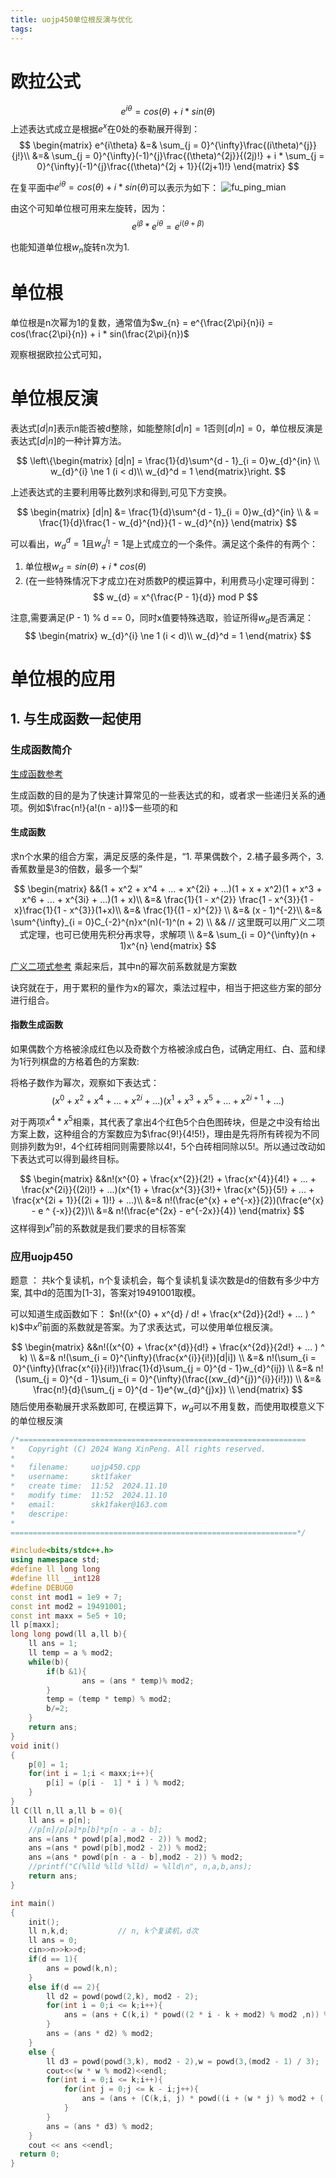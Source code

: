 ```yaml
---
title: uojp450单位根反演与优化
tags:
---
```


# 欧拉公式

$$
e^{i\theta} = cos(\theta) + i * sin(\theta)
$$
上述表达式成立是根据$e^{x}$在0处的泰勒展开得到：
$$
\begin{matrix}
e^{i\theta} &=& \sum_{j = 0}^{\infty}\frac{(i\theta)^{j}}{j!}\\
&=& \sum_{j = 0}^{\infty}(-1)^{j}\frac{(\theta)^{2j}}{(2j)!} + i * \sum_{j = 0}^{\infty}(-1)^{j}\frac{(\theta)^{2j + 1}}{(2j+1)!}
\end{matrix}
$$

在复平面中$e^{i\theta} = cos(\theta) + i * sin(\theta)$可以表示为如下：
![fu_ping_mian](fu_ping_mian.png)


由这个可知单位根可用来左旋转，因为：
$$
e^{i\beta} * e^{i\theta} = e^{i(\theta + \beta)}
$$

也能知道单位根$w_{n}$旋转n次为1.

# 单位根

单位根是n次幂为1的复数，通常值为$w_{n} = e^{\frac{2\pi}{n}i} = cos(\frac{2\pi}{n}) + i * sin(\frac{2\pi}{n})$

观察根据欧拉公式可知，

# 单位根反演

表达式$[d|n]$表示n能否被d整除，如能整除$[d|n] = 1$否则$[d|n] = 0$，单位根反演是表达式$[d|n]$的一种计算方法。

$$
\left\{\begin{matrix}
[d|n] = \frac{1}{d}\sum^{d - 1}_{i = 0}w_{d}^{in} \\
w_{d}^{i} \ne 1 (i < d)\\
w_{d}^d = 1
\end{matrix}\right.
$$

上述表达式的主要利用等比数列求和得到,可见下方变换。

$$
\begin{matrix}
[d|n] &= \frac{1}{d}\sum^{d - 1}_{i = 0}w_{d}^{in} \\
    & = \frac{1}{d}\frac{1 - w_{d}^{nd}}{1 - w_{d}^{n}}
\end{matrix}
$$

可以看出，$w_{d}^{d} = 1$且$w_{d}^{i} != 1$是上式成立的一个条件。满足这个条件的有两个：

1. 单位根$w_{d} = sin(\theta) + i * cos(\theta)$
2. (在一些特殊情况下才成立)在对质数P的模运算中，利用费马小定理可得到：
$$
w_{d} = x^{\frac{P - 1}{d}} mod P
$$

注意,需要满足(P - 1) % d == 0，同时x值要特殊选取，验证所得$w_{d}$是否满足：
$$
\begin{matrix}
w_{d}^{i} \ne 1 (i < d)\\
w_{d}^d = 1
\end{matrix}
$$

# 单位根的应用

## 1. 与生成函数一起使用

### 生成函数简介
[生成函数参考](https://zhouyifan.net/2019/06/25/recurrence-relation-and-generating-function/)

生成函数的目的是为了快速计算常见的一些表达式的和，或者求一些递归关系的通项。例如$\frac{n!}{a!(n - a)!}$一些项的和


#### 生成函数

求n个水果的组合方案，满足反感的条件是，“1. 苹果偶数个，2.橘子最多两个，3.香蕉数量是3的倍数，最多一个梨”

$$
\begin{matrix}
&&(1 + x^2 + x^4 + ... + x^{2i} + ...)(1 + x + x^2)(1 + x^3 + x^6 + ... + x^{3i} + ...)(1 + x)\\
&=& \frac{1}{1 - x^{2}} \frac{1 - x^{3}}{1 - x}\frac{1}{1 - x^{3}}(1+x)\\
&=& \frac{1}{(1 - x)^{2}} \\
&=& (x - 1)^{-2}\\
&=& \sum^{\infty}_{i = 0}C_{-2}^{n}x^(n)(-1)^(n + 2) \\
&& // 这里既可以用广义二项式定理，也可已使用先积分再求导，求解项 \\
&=& \sum_{i = 0}^{\infty}(n + 1)x^{n}
\end{matrix}
$$

[广义二项式参考](https://www.cnblogs.com/Asika3912333/p/11406614.html)
乘起来后，其中n的幂次前系数就是方案数

诀窍就在于，用于累积的量作为x的幂次，乘法过程中，相当于把这些方案的部分进行组合。

#### 指数生成函数

如果偶数个方格被涂成红色以及奇数个方格被涂成白色，试确定用红、白、蓝和绿为1行列棋盘的方格着色的方案数:

将格子数作为幂次，观察如下表达式：
$$
(x^{0} + x^{2} + x^{4} + ... + x^{2i} + ...)(x^{1} + x^{3} + x^{5} + ... + x^{2i + 1} + ...)
$$

对于两项$x^{4} * x^{5}$相乘，其代表了拿出4个红色5个白色图砖块，但是之中没有给出方案上数，这种组合的方案数应为$\frac{9!}{4!5!}，理由是先将所有砖视为不同则排列数为9!，4个红砖相同则需要除以4!，5个白砖相同除以5!。所以通过改动如下表达式可以得到最终目标。


$$
\begin{matrix}
&&n!(x^{0} + \frac{x^{2}}{2!} + \frac{x^{4}}{4!} + ... + \frac{x^{2i}}{(2i)!} + ...)(x^{1} + \frac{x^{3}}{3!}+ \frac{x^{5}}{5!} + ... + \frac{x^{2i + 1}}{(2i + 1)!} + ...)\\
&=& n!(\frac{e^{x} + e^{-x}}{2})(\frac{e^{x} - e ^ {-x}}{2})\\
&=& n!(\frac{e^{2x} - e^{-2x}}{4})
\end{matrix}
$$
这样得到$x^{n}$前的系数就是我们要求的目标答案

### 应用uojp450

题意 ： 共k个复读机，n个复读机会，每个复读机复读次数是d的倍数有多少中方案, 其中d的范围为[1-3]，答案对19491001取模。

可以知道生成函数如下：
$n!((x^{0} + x^{d} / d! + \frac{x^{2d}}{2d!} + ... ) ^ k)$中$x^{n}$前面的系数就是答案。为了求表达式，可以使用单位根反演。

$$
\begin{matrix}
&&n!((x^{0} + \frac{x^{d}}{d!} + \frac{x^{2d}}{2d!} + ... ) ^ k) \\
&=& n!(\sum_{i = 0}^{\infty}(\frac{x^{i}}{i!})[d|i]) \\
&=& n!(\sum_{i = 0}^{\infty}(\frac{x^{i}}{i!})\frac{1}{d}\sum_{j = 0}^{d - 1}w_{d}^{ij}) \\
&=& n!(\sum_{j = 0}^{d - 1}\sum_{i = 0}^{\infty}(\frac{(xw_{d}^{j})^{i}}{i!})) \\
&=& \frac{n!}{d}(\sum_{j = 0}^{d - 1}e^{w_{d}^{j}x}) \\
\end{matrix}
$$
随后使用泰勒展开求系数即可, 在模运算下，$w_d$可以不用复数，而使用取模意义下的单位根反演

```cpp
/*================================================================
*   Copyright (C) 2024 Wang XinPeng. All rights reserved.
*   
*   filename:     uojp450.cpp
*   username:     skt1faker
*   create time:  11:52  2024.11.10
*   modify time:  11:52  2024.11.10
*   email:        skk1faker@163.com
*   descripe:     
*
================================================================*/

#include<bits/stdc++.h>
using namespace std;
#define ll long long
#define lll __int128
#define DEBUG0
const int mod1 = 1e9 + 7;
const int mod2 = 19491001;
const int maxx = 5e5 + 10;
ll p[maxx];
long long powd(ll a,ll b){
	ll ans = 1;
	ll temp = a % mod2;
	while(b){
		if(b &1){
				ans = (ans * temp)% mod2;
		}
		temp = (temp * temp) % mod2;
		b/=2;
	}
	return ans;
}
void init()
{
	p[0] = 1;
	for(int i = 1;i < maxx;i++){
		p[i] = (p[i -  1] * i ) % mod2;
	}
}
ll C(ll n,ll a,ll b = 0){
	ll ans = p[n];
	//p[n]/p[a]*p[b]*p[n - a - b];
	ans =(ans * powd(p[a],mod2 - 2)) % mod2;
	ans =(ans * powd(p[b],mod2 - 2)) % mod2;
	ans =(ans * powd(p[n - a - b],mod2 - 2)) % mod2;
	//printf("C(%lld %lld %lld) = %lld\n", n,a,b,ans);
	return ans;
}

int main()
{
	init();
	ll n,k,d;			// n, k个复读机，d次
	ll ans = 0;
	cin>>n>>k>>d;
	if(d == 1){
		ans = powd(k,n);
	}
	else if(d == 2){
		ll d2 = powd(powd(2,k), mod2 - 2);
		for(int i = 0;i <= k;i++){
			ans = (ans + C(k,i) * powd((2 * i - k + mod2) % mod2 ,n)) % mod2;
		}
		ans = (ans * d2) % mod2;
	}
	else {
		ll d3 = powd(powd(3,k), mod2 - 2),w = powd(3,(mod2 - 1) / 3);
		cout<<(w * w % mod2)<<endl;
		for(int i = 0;i <= k;i++){
			for(int j = 0;j <= k - i;j++){
				ans = (ans + (C(k,i, j) * powd((i + (w * j) % mod2 + ((((w * w) % mod2) * (k - i - j)) % mod2))%mod2,n) ) % mod2) % mod2;
			}
		}
		ans = (ans * d3) % mod2;
	}
	cout << ans <<endl;
  return 0;
}

```
